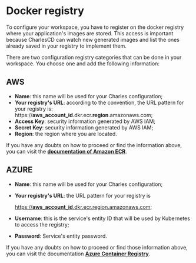 # Docker registry

To configure your workspace, you have to register on the docker registry where your application's images are stored. This access is important because CharlesCD can watch new generated images and list the ones already saved in your registry to implement them.

There are two configuration registry categories that can be done in your workspace. You choose one and add the following information:

## AWS

* **Name**: this name will be used for your Charles configuration;
* **Your registry's URL**: according to the convention, the URL pattern for your registry is: https://**aws\_account\_id**.dkr.ecr.**region**.amazonaws.com;
* **Access Key**: security information generated by AWS IAM;
* **Secret Key**: security information generated by AWS IAM;
* **Region**: the region where you are located. 

If you have any doubts on how to proceed or find the information above, you can visit the [**documentation of Amazon ECR**](https://docs.aws.amazon.com/AmazonECR/latest/userguide/Registries.html).

## AZURE

* **Name**: this name will be used for your Charles configuration;
* **Your registry's URL**: the URL pattern for your registry is

  [https://**aws\_account\_id**.dkr.ecr.region.amazonaws.com](https://aws_account_id.dkr.ecr.region.amazonaws.com);

* **Username**: this is the service's entity ID that will be used by Kubernetes to access the registry;
* **Password**: Service's entity password.

If you have any doubts on how to proceed or find those information above, you can visit the documentation [**Azure Container Registry**](https://docs.microsoft.com/en-us/azure/container-registry/container-registry-concepts).

